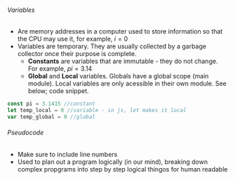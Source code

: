 ###### Variables
- Are memory addresses in a computer used to store information so that the CPU may use it, for example, $i=0$
- Variables are temporary. They are usually collected by a garbage collector once their purpose is complete.
	- **Constants** are variables that are immutable - they do not change. For example, $pi=3.14$
	- **Global** and **Local** variables. Globals have a global scope (main module). Local variables are only acessible in their own module.
See below; code snippet.
``` javascript
const pi = 3.1415 //constant
let temp_local = 0 //variable - in js, let makes it local
var temp_global = 0 //global
```

###### Pseudocode
- Make sure to include line numbers
- Used to plan out a program logically (in our mind), breaking down complex propgrams into step by step logical thingos for human readable

